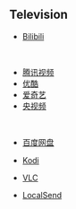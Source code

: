## Television

* [Bilibili](https://app.bilibili.com)

<br>

* [腾讯视频](https://v.qq.com/download.html#TV)
* [优酷](https://youku.com/product/index)
* [爱奇艺](https://app.iqiyi.com/tv/player/index.html)
* [央视频](https://www.yangshipin.cn)

<br>

* [百度网盘](https://pan.baidu.com)
* [Kodi](https://kodi.tv)
* [VLC](https://www.videolan.org/vlc/)

* [LocalSend](https://localsend.org/zh-CN)

